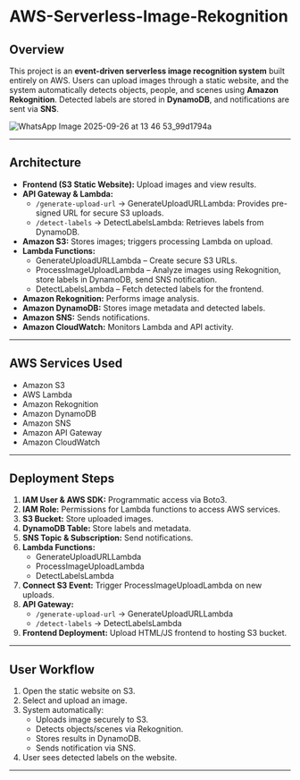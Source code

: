 # AWS-Serverless-Image-Rekognition

## Overview
This project is an **event-driven serverless image recognition system** built entirely on AWS. Users can upload images through a static website, and the system automatically detects objects, people, and scenes using **Amazon Rekognition**. Detected labels are stored in **DynamoDB**, and notifications are sent via **SNS**.  

![WhatsApp Image 2025-09-26 at 13 46 53_99d1794a](https://github.com/user-attachments/assets/f6cfb01a-3d9b-4404-9d00-a8d4219ab9da)


---

## Architecture
- **Frontend (S3 Static Website):** Upload images and view results.  
- **API Gateway & Lambda:**  
  - `/generate-upload-url` → GenerateUploadURLLambda: Provides pre-signed URL for secure S3 uploads.  
  - `/detect-labels` → DetectLabelsLambda: Retrieves labels from DynamoDB.  
- **Amazon S3:** Stores images; triggers processing Lambda on upload.  
- **Lambda Functions:**  
  - GenerateUploadURLLambda – Create secure S3 URLs.  
  - ProcessImageUploadLambda – Analyze images using Rekognition, store labels in DynamoDB, send SNS notification.  
  - DetectLabelsLambda – Fetch detected labels for the frontend.  
- **Amazon Rekognition:** Performs image analysis.  
- **Amazon DynamoDB:** Stores image metadata and detected labels.  
- **Amazon SNS:** Sends notifications.  
- **Amazon CloudWatch:** Monitors Lambda and API activity.

---

## AWS Services Used
- Amazon S3  
- AWS Lambda  
- Amazon Rekognition  
- Amazon DynamoDB  
- Amazon SNS  
- Amazon API Gateway  
- Amazon CloudWatch  

---

## Deployment Steps
1. **IAM User & AWS SDK:** Programmatic access via Boto3.  
2. **IAM Role:** Permissions for Lambda functions to access AWS services.  
3. **S3 Bucket:** Store uploaded images.  
4. **DynamoDB Table:** Store labels and metadata.  
5. **SNS Topic & Subscription:** Send notifications.  
6. **Lambda Functions:**  
   - GenerateUploadURLLambda  
   - ProcessImageUploadLambda  
   - DetectLabelsLambda  
7. **Connect S3 Event:** Trigger ProcessImageUploadLambda on new uploads.  
8. **API Gateway:**  
   - `/generate-upload-url` → GenerateUploadURLLambda  
   - `/detect-labels` → DetectLabelsLambda  
9. **Frontend Deployment:** Upload HTML/JS frontend to hosting S3 bucket.

---

## User Workflow
1. Open the static website on S3.  
2. Select and upload an image.  
3. System automatically:  
   - Uploads image securely to S3.  
   - Detects objects/scenes via Rekognition.  
   - Stores results in DynamoDB.  
   - Sends notification via SNS.  
4. User sees detected labels on the website.  

---


